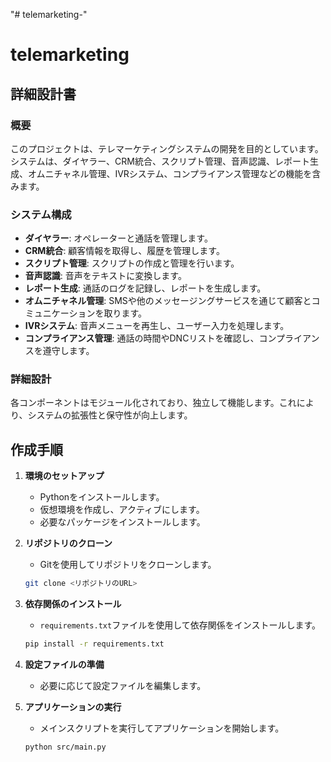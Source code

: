 "# telemarketing-" 

# telemarketing

## 詳細設計書

### 概要
このプロジェクトは、テレマーケティングシステムの開発を目的としています。システムは、ダイヤラー、CRM統合、スクリプト管理、音声認識、レポート生成、オムニチャネル管理、IVRシステム、コンプライアンス管理などの機能を含みます。

### システム構成
- **ダイヤラー**: オペレーターと通話を管理します。
- **CRM統合**: 顧客情報を取得し、履歴を管理します。
- **スクリプト管理**: スクリプトの作成と管理を行います。
- **音声認識**: 音声をテキストに変換します。
- **レポート生成**: 通話のログを記録し、レポートを生成します。
- **オムニチャネル管理**: SMSや他のメッセージングサービスを通じて顧客とコミュニケーションを取ります。
- **IVRシステム**: 音声メニューを再生し、ユーザー入力を処理します。
- **コンプライアンス管理**: 通話の時間やDNCリストを確認し、コンプライアンスを遵守します。

### 詳細設計
各コンポーネントはモジュール化されており、独立して機能します。これにより、システムの拡張性と保守性が向上します。 

## 作成手順

1. **環境のセットアップ**
   - Pythonをインストールします。
   - 仮想環境を作成し、アクティブにします。
   - 必要なパッケージをインストールします。

2. **リポジトリのクローン**
   - Gitを使用してリポジトリをクローンします。
   ```bash
   git clone <リポジトリのURL>
   ```

3. **依存関係のインストール**
   - `requirements.txt`ファイルを使用して依存関係をインストールします。
   ```bash
   pip install -r requirements.txt
   ```

4. **設定ファイルの準備**
   - 必要に応じて設定ファイルを編集します。

5. **アプリケーションの実行**
   - メインスクリプトを実行してアプリケーションを開始します。
   ```bash
   python src/main.py
   ``` 
